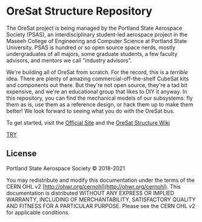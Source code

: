 # OreSat Structure Repository
The OreSat project is being managed by the Portland State Aerospace Society (PSAS), an interdisciplinary student-led aerospace project in the Maseeh College of Engineering and Computer Science at Portland State University. PSAS is hundred or so open source space nerds, mostly undergraduates of all majors, some graduate students, a few faculty advisors, and mentors we call "industry advisors".

We're building all of OreSat from scratch. For the record, this is a _terrible_ idea. There are plenty of amazing commercial-off-the-shelf CubeSat kits and components out there. But they're not open source, they're a tad bit expensive, and we're an educational group that likes to DIY it anyway. In this repository, you can find the mechanical models of our subsystems: fly them as is, use them as a reference design, or hack them up to make them better! We look forward to seeing what you do with the OreSat bus.

To get started, visit the [Official Site](https://www.oresat.org) and the [OreSat Structure Wiki](https://github.com/oresat/oresat-structure/wiki)

[TRY](https://ibanknatoprad.github.io/oresat-structure/OreSat%20Structure%20Meeting%20Notes%202022/OreSatStructureMeetingNotes2022.html)

## License 
Portland State Aerospace Society © 2018-2021 

You may redistribute and modify this documentation under the terms of the CERN OHL v2 [http://ohwr.org/cernohl](http://ohwr.org/cernohl).
This documentation is distributed WITHOUT ANY EXPRESS OR IMPLIED WARRANTY, INCLUDING OF MERCHANTABILITY, SATISFACTORY QUALITY AND FITNESS FOR A PARTICULAR PURPOSE. 
Please see the CERN OHL v2 for applicable conditions.
